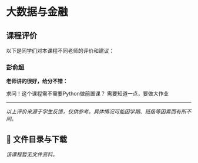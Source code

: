 # 大数据与金融

## 课程评价

以下是同学们对本课程不同老师的评价和建议：

### 彭俞超

**老师讲的很好，给分不错：**

求问！这个课程需不需要Python做前置课？ 需要知道一点，要做大作业

---

*以上评价来源于学生反馈，仅供参考。具体情况可能因学期、班级等因素而有所不同。*
## 📄 文件目录与下载

_该课程暂无文件资料。_
